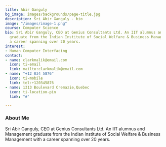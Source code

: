 ```yaml
---
title: Abir Ganguly
bg_image: images/backgrounds/page-title.jpg
description: Sri Abir Ganguly - bio
image: "/images/image-1.png"
course: Computer Science
bio: Sri Abir Ganguly, CEO at Genius Consultants Ltd. An IIT alumnus and Management
  graduate from the Indian Institute of Social Welfare & Business Management with
  a career spanning over 20 years.
interest:
- Human Computer Interfacing
contact:
- name: clarkmalik@email.com
  icon: ti-email
  link: mailto:clarkmalik@email.com
- name: "+12 034 5876"
  icon: ti-mobile
  link: tel:+120345876
- name: 1313 Boulevard Cremazie,Quebec
  icon: ti-location-pin
  link: "#"

---
```

### About Me

Sri Abir Ganguly, CEO at Genius Consultants Ltd. An IIT alumnus and Management graduate from the Indian Institute of Social Welfare & Business Management with a career spanning over 20 years.